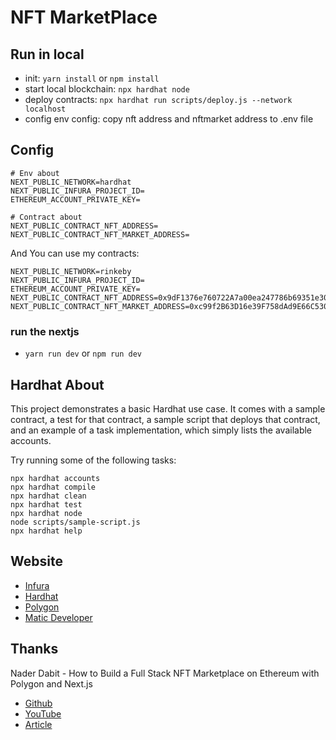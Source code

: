 # NFT MarketPlace

## Run in local

- init: `yarn install` or `npm install`
- start local blockchain: `npx hardhat node`
- deploy contracts: `npx hardhat run scripts/deploy.js --network localhost`
- config env config: copy nft address and nftmarket address to .env file

## Config

```
# Env about
NEXT_PUBLIC_NETWORK=hardhat
NEXT_PUBLIC_INFURA_PROJECT_ID=
ETHEREUM_ACCOUNT_PRIVATE_KEY=

# Contract about
NEXT_PUBLIC_CONTRACT_NFT_ADDRESS=
NEXT_PUBLIC_CONTRACT_NFT_MARKET_ADDRESS=
```

And You can use my contracts:

```
NEXT_PUBLIC_NETWORK=rinkeby
NEXT_PUBLIC_INFURA_PROJECT_ID=
ETHEREUM_ACCOUNT_PRIVATE_KEY=
NEXT_PUBLIC_CONTRACT_NFT_ADDRESS=0x9dF1376e760722A7a00ea247786b69351e309Ada
NEXT_PUBLIC_CONTRACT_NFT_MARKET_ADDRESS=0xc99f2B63D16e39F758dAd9E66C530784e14F5D47
```

### run the nextjs

- `yarn run dev` or `npm run dev`

## Hardhat About

This project demonstrates a basic Hardhat use case. It comes with a sample contract, a test for that contract, a sample script that deploys that contract, and an example of a task implementation, which simply lists the available accounts.

Try running some of the following tasks:

```shell
npx hardhat accounts
npx hardhat compile
npx hardhat clean
npx hardhat test
npx hardhat node
node scripts/sample-script.js
npx hardhat help
```

## Website

- [Infura](https://infura.io)
- [Hardhat](https://hardhat.org/)
- [Polygon](https://polygon.technology)
- [Matic Developer](https://docs.matic.network/docs/develop/getting-started)

## Thanks

Nader Dabit - How to Build a Full Stack NFT Marketplace on Ethereum with Polygon and Next.js

- [Github](https://github.com/dabit3/polygon-ethereum-nextjs-marketplace)
- [YouTube](https://www.youtube.com/watch?v=GKJBEEXUha0)
- [Article](https://dev.to/dabit3/building-scalable-full-stack-apps-on-ethereum-with-polygon-2cfb)
